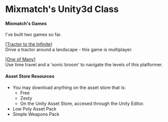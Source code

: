 # Mixmatch's Unity3d Class



#### Mixmatch's Games

I've built two games so far.

[[Tractor to the Infinite](https://gamejolt.com/games/tractor-to-the-infinite/42015)]  
Drive a tractor around a landscape - this game is multiplayer.

[[One of Many](https://drive.google.com/open?id=0B-VFOiesDqIOenNRbFE1VlRzaXc)]  
Use time travel and a 'sonic broom' to navigate the levels of this platformer.

#### Asset Store Resources
- You may download anything on the asset store that is:
  - Free
  - Zesty
  - On the Unity Asset Store, accesed through the Unity Editor.
- Low Poly Asset Pack
- Simple Weapons Pack
